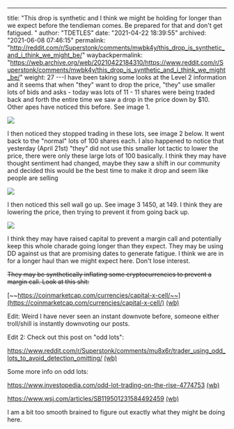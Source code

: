 ---
title: "This drop is synthetic and I think we might be holding for longer than we expect before the tendieman comes. Be prepared for that and don't get fatigued. "
author: "TDETLES"
date: "2021-04-22 18:39:55"
archived: "2021-06-08 07:46:15"
permalink: "http://reddit.com/r/Superstonk/comments/mwbk4y/this_drop_is_synthetic_and_i_think_we_might_be/"
waybackpermalink: "https://web.archive.org/web/20210422184310/https://www.reddit.com/r/Superstonk/comments/mwbk4y/this_drop_is_synthetic_and_i_think_we_might_be/"
weight: 27
---I have been taking some looks at the Level 2 information and it seems that when "they" want to drop the price, "they" use smaller lots of bids and asks - today was lots of 11 - 11 shares were being traded back and forth the entire time we saw a drop in the price down by $10. Other apes have noticed this before. See image 1.


![](/img/8gusyrg3qru61.png)


I then noticed they stopped trading in these lots, see image 2 below. It went back to the "normal" lots of 100 shares each. I also happened to notice that yesterday (April 21st) "they" did not use this smaller lot tactic to lower the price, there were only these large lots of 100 basically. I think they may have thought sentiment had changed, maybe they saw a shift in our community and decided this would be the best time to make it drop and seem like people are selling


![](/img/lw8nxayppru61.png)


I then noticed this sell wall go up. See image 3 1450, at 149. I think they are lowering the price, then trying to prevent it from going back up.


![](/img/6t9im6yppru61.png)


I think they may have raised capital to prevent a margin call and potentially keep this whole charade going longer than they expect. They may be using DD against us that are promising dates to generate fatigue. I think we are in for a longer haul than we might expect here. Don't lose interest.


~~They may be synthetically inflating some cryptocurrencies to prevent a margin call. Look at this shit:~~


[~~https://coinmarketcap.com/currencies/capital-x-cell/~~](https://coinmarketcap.com/currencies/capital-x-cell/) [(wb)](https://web.archive.org/web/20210422212608/https://coinmarketcap.com/currencies/capital-x-cell/)


Edit: Weird I have never seen an instant downvote before, someone either troll/shill is instantly downvoting our posts.


Edit 2: Check out this post on "odd lots":


<https://www.reddit.com/r/Superstonk/comments/mu8x6r/trader_using_odd_lots_to_avoid_detection_omitting/> [(wb)](https://web.archive.org/web/20210419195341/https://i.redd.it/mmna5y1pp6u61.jpg)


Some more info on odd lots:


<https://www.investopedia.com/odd-lot-trading-on-the-rise-4774753> [(wb)](https://web.archive.org/web/20210419190048/https://www.investopedia.com/odd-lot-trading-on-the-rise-4774753)


<https://www.wsj.com/articles/SB119501231584492459> [(wb)](https://web.archive.org/web/20210506023023/https://www.wsj.com/articles/SB119501231584492459)


I am a bit too smooth brained to figure out exactly what they might be doing here.

